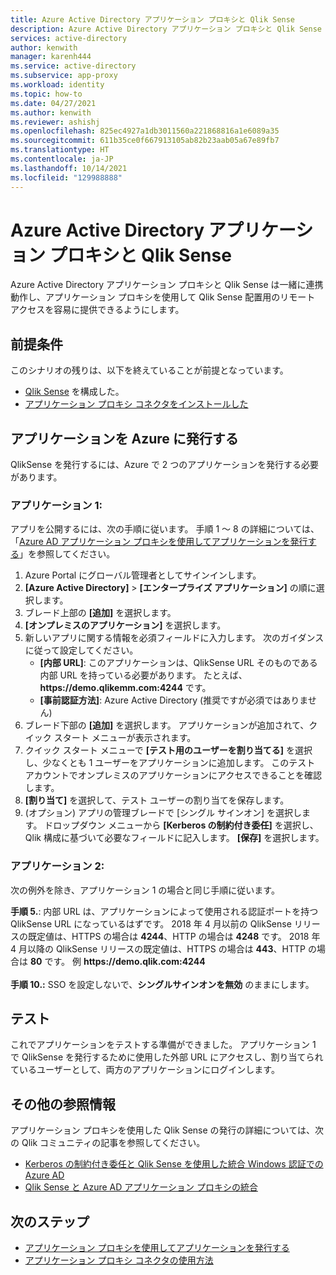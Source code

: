```yaml
---
title: Azure Active Directory アプリケーション プロキシと Qlik Sense
description: Azure Active Directory アプリケーション プロキシと Qlik Sense を統合します。
services: active-directory
author: kenwith
manager: karenh444
ms.service: active-directory
ms.subservice: app-proxy
ms.workload: identity
ms.topic: how-to
ms.date: 04/27/2021
ms.author: kenwith
ms.reviewer: ashishj
ms.openlocfilehash: 825ec4927a1db3011560a221868816a1e6089a35
ms.sourcegitcommit: 611b35ce0f667913105ab82b23aab05a67e89fb7
ms.translationtype: HT
ms.contentlocale: ja-JP
ms.lasthandoff: 10/14/2021
ms.locfileid: "129988888"
---
```

# <a name="azure-active-directory-application-proxy-and-qlik-sense"></a>Azure Active Directory アプリケーション プロキシと Qlik Sense 
Azure Active Directory アプリケーション プロキシと Qlik Sense は一緒に連携動作し、アプリケーション プロキシを使用して Qlik Sense 配置用のリモート アクセスを容易に提供できるようにします。  

## <a name="prerequisites"></a>前提条件 
このシナリオの残りは、以下を終えていることが前提となっています。
 
- [Qlik Sense](https://community.qlik.com/docs/DOC-19822) を構成した。 
- [アプリケーション プロキシ コネクタをインストールした](../app-proxy/application-proxy-add-on-premises-application.md#install-and-register-a-connector) 
 
## <a name="publish-your-applications-in-azure"></a>アプリケーションを Azure に発行する 
QlikSense を発行するには、Azure で 2 つのアプリケーションを発行する必要があります。  

### <a name="application-1"></a>アプリケーション 1: 
アプリを公開するには、次の手順に従います。 手順 1 ～ 8 の詳細については、「[Azure AD アプリケーション プロキシを使用してアプリケーションを発行する](../app-proxy/application-proxy-add-on-premises-application.md)」を参照してください。 


1. Azure Portal にグローバル管理者としてサインインします。 
2. **[Azure Active Directory]**  >  **[エンタープライズ アプリケーション]** の順に選択します。 
3. ブレード上部の **[追加]** を選択します。 
4. **[オンプレミスのアプリケーション]** を選択します。 
5. 新しいアプリに関する情報を必須フィールドに入力します。 次のガイダンスに従って設定してください。 
   - **[内部 URL]**: このアプリケーションは、QlikSense URL そのものである内部 URL を持っている必要があります。 たとえば、**https&#58;//demo.qlikemm.com:4244** です。 
   - **[事前認証方法]**: Azure Active Directory (推奨ですが必須ではありません) 
1. ブレード下部の **[追加]** を選択します。 アプリケーションが追加されて、クイック スタート メニューが表示されます。 
2. クイック スタート メニューで **[テスト用のユーザーを割り当てる]** を選択し、少なくとも 1 ユーザーをアプリケーションに追加します。 このテスト アカウントでオンプレミスのアプリケーションにアクセスできることを確認します。 
3. **[割り当て]** を選択して、テスト ユーザーの割り当てを保存します。 
4. (オプション) アプリの管理ブレードで [シングル サインオン] を選択します。 ドロップダウン メニューから **[Kerberos の制約付き委任]** を選択し、Qlik 構成に基づいて必要なフィールドに記入します。 **[保存]** を選択します。 

### <a name="application-2"></a>アプリケーション 2: 
次の例外を除き、アプリケーション 1 の場合と同じ手順に従います。 

**手順 5.**: 内部 URL は、アプリケーションによって使用される認証ポートを持つ QlikSense URL になっているはずです。 2018 年 4 月以前の QlikSense リリースの既定値は、HTTPS の場合は **4244**、HTTP の場合は **4248** です。 2018 年 4 月以降の QlikSense リリースの既定値は、HTTPS の場合は **443**、HTTP の場合は **80** です。  例 **https&#58;//demo.qlik.com:4244**</br></br>
**手順 10.:** SSO を設定しないで、**シングルサインオンを無効** のままにします。
 
 
## <a name="testing"></a>テスト 
これでアプリケーションをテストする準備ができました。 アプリケーション 1 で QlikSense を発行するために使用した外部 URL にアクセスし、割り当てられているユーザーとして、両方のアプリケーションにログインします。  

## <a name="additional-references"></a>その他の参照情報
アプリケーション プロキシを使用した Qlik Sense の発行の詳細については、次の Qlik コミュニティの記事を参照してください。 
- [Kerberos の制約付き委任と Qlik Sense を使用した統合 Windows 認証での Azure AD](https://community.qlik.com/docs/DOC-20183)
- [Qlik Sense と Azure AD アプリケーション プロキシの統合](https://community.qlik.com/t5/Technology-Partners-Ecosystem/Azure-AD-Application-Proxy/ta-p/1528396)

## <a name="next-steps"></a>次のステップ

- [アプリケーション プロキシを使用してアプリケーションを発行する](../app-proxy/application-proxy-add-on-premises-application.md)
- [アプリケーション プロキシ コネクタの使用方法](../app-proxy/application-proxy-connector-groups.md)
